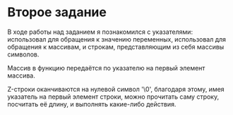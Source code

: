 # Второе задание
  
В ходе работы над заданием я познакомился с указателями: использовал для обращения к значению переменных, использовал для обращения к массивам, и строкам, представляющим из себя массивы символов.  

Массив в функцию передаётся по указателю на первый элемент массива.  

Z-строки оканчиваются на нулевой символ '\0', благодаря этому, имея указатель на первый элемент строки, можно прочитать саму строку, посчитать её длину, и выполнять какие-либо действия.  